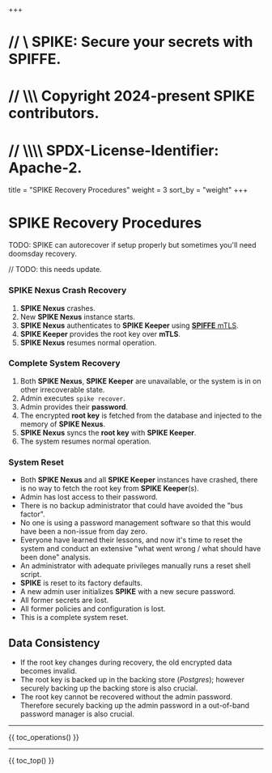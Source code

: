 +++
# //    \\ SPIKE: Secure your secrets with SPIFFE.
# //  \\\\\ Copyright 2024-present SPIKE contributors.
# // \\\\\\\ SPDX-License-Identifier: Apache-2.

title = "SPIKE Recovery Procedures"
weight = 3
sort_by = "weight"
+++




# SPIKE Recovery Procedures

TODO: SPIKE can autorecover if setup properly but sometimes you'll need doomsday recovery.

// TODO: this needs update.

### SPIKE Nexus Crash Recovery

1. **SPIKE Nexus** crashes.
2. New **SPIKE Nexus** instance starts.
3. **SPIKE Nexus** authenticates to **SPIKE Keeper** using [**SPIFFE**
   mTLS][spiffe].
4. **SPIKE Keeper** provides the root key over **mTLS**.
5. **SPIKE Nexus** resumes normal operation.

[spiffe]: https://spiffe.io/

### Complete System Recovery

1. Both **SPIKE Nexus**, **SPIKE Keeper** are unavailable, or the system is
   in on other irrecoverable state.
2. Admin executes `spike recover`.
3. Admin provides their **password**.
4. The encrypted **root key** is fetched from the database and injected to
   the memory of **SPIKE Nexus**.
5. **SPIKE Nexus** syncs the **root key** with **SPIKE Keeper**.
6. The system resumes normal operation.

### System Reset

* Both **SPIKE Nexus** and all **SPIKE Keeper** instances have crashed, there
  is no way to fetch the root key from **SPIKE Keeper**(s).
* Admin has lost access to their password.
* There is no backup administrator that could have avoided the "bus factor".
* No one is using a password management software so that this would have been
  a non-issue from day zero.
* Everyone have learned their lessons, and now it's time to reset the system
  and conduct an extensive "what went wrong / what should have been done" analysis.
* An administrator with adequate privileges manually runs a reset shell script.
* **SPIKE** is reset to its factory defaults.
* A new admin user initializes **SPIKE** with a new secure password.
* All former secrets are lost.
* All former policies and configuration is lost.
* This is a complete system reset.

## Data Consistency

* If the root key changes during recovery, the old encrypted data becomes
  invalid.
* The root key is backed up in the backing store (*Postgres*); however
  securely backing up the backing store is also crucial.
* The root key cannot be recovered without the admin password. Therefore
  securely backing up the admin password in a out-of-band password manager
  is also crucial.



----

{{ toc_operations() }}

----

{{ toc_top() }}
